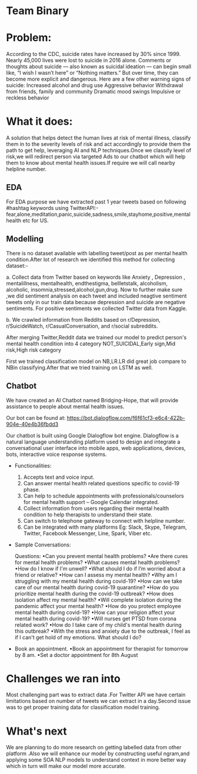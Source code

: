 
# Team Binary

# Problem:

According to the CDC, suicide rates have increased by 30% since 1999. Nearly 45,000 lives were lost to suicide in 2016 alone. Comments or thoughts about suicide — also known as suicidal ideation — can begin small like, “I wish I wasn’t here” or “Nothing matters.” But over time, they can become more explicit and dangerous.
Here are a few other warning signs of suicide:
Increased alcohol and drug use
Aggressive behavior
Withdrawal from friends, family and community
Dramatic mood swings
Impulsive or reckless behavior

# What it does:

A solution that helps detect the human lives at risk of mental illness, classify them in to the severity levels of risk and act accordingly to provide them the path to get help, leveraging AI and NLP techniques.Once we classify level of risk,we will redirect person via targeted Ads to our chatbot which will help them to know about mental health issues.If require we will call nearby helpline number.

## EDA

  For EDA purpose we have extracted past 1 year tweets based on following #hashtag keywords using TwitterAPI:-
  fear,alone,meditation,panic,suicide,sadness,smile,stayhome,positive,mentalhealth etc for US.

## Modelling

  There is no dataset available with labelling tweet/post as per mental health condition.After lot of research we identified this method for collecting dataset:-

  a. Collect data from Twitter based on keywords like Anxiety , Depression , mentalillness, mentalhealth, endthestigma, bellletstalk, alcoholism, alcoholic,      insomnia,stressed,alcohol,gun,drug. Now to further make sure ,we did sentiment analysis on each tweet and included neagtive sentiment tweets only in our train data because depression and suicide are negative sentiments.
For positive sentiments we collected Twitter data from Kaggle.

  b. We crawled information from Reddits based on  r/Depression, r/SuicideWatch, r/CasualConversation, and r/social subreddits.

  After merging Twitter,Reddit data we trained our model to predict person's mental health condition into 4 category
  NOT_SUICIDAL,Early sign,Mid risk,High risk category

  First we trained classification model on NB,LR.LR did great job compare to NBin classifying.After that we tried training on LSTM as well.

## Chatbot

  We have created an AI Chatbot named Bridging-Hope, that will provide assistance to people about mental health issues. 

  Our bot can be found at: https://bot.dialogflow.com/f6f61cf3-e6c4-422b-904e-40e4b36fbdd3

  Our chatbot is built using Google Dialogflow bot engine.
  Dialogflow is a natural language understanding platform used to design and integrate a conversational user interface into mobile apps, web applications, devices,   bots, interactive voice response systems.

* Functionalities:
  1.    Accepts text and voice input.
  2.    Can answer mental health related questions specific to covid-19 phase.
  3.    Can help to schedule appointments with professionals/counselors for mental health support – Google Calendar integrated. 
  4.    Collect information from users regarding their mental health condition to help therapists to understand their state.
  5.    Can switch to telephone gateway to connect with helpline number. 
  6.    Can be integrated with many platforms Eg: Slack, Skype, Telegram, Twitter, Facebook Messenger, Line, Spark, Viber etc. 

* Sample Conversations:

  Questions:
  •Can you prevent mental health problems?
  •Are there cures for mental health problems?
  •What causes mental health problems?
  •How do I know if I'm unwell?
  •What should I do if I’m worried about a friend or relative?
  •How can I assess my mental health?
  •Why am I struggling with my mental health during covid-19?
  •How can we take care of our mental health during covid-19 quarantine?
  •How do you prioritize mental health during the covid-19 outbreak?
  •How does isolation affect my mental health? 
  •Will complete isolation during the pandemic affect your mental health?
  •How do you protect employee mental health during covid-19?
  •How can your religion affect your mental health during covid-19?
  •Will nurses get PTSD from corona related work?
  •How do I take care of my child's mental health during this outbreak?
  •With the stress and anxiety due to the outbreak, I feel as if I can't get hold of my emotions. What should I do?


* Book an appointment.
  •Book an appointment for therapist for tomorrow by 8 am.
  •Set a doctor appointment for 8th August

# Challenges we ran into
Most challenging part was to extract data .For Twitter API we have certain limitations based on number of tweets we can extract in a day.Second issue was to get proper training data for classification model training.

# What's next

We are planning to do more research on getting labelled data from other platform .Also we will enhance our model by constructing useful ngram,and applying some SOA NLP models to understand context in more better way which in turn will make our model more accurate.


